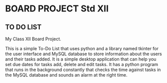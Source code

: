 # BOARD PROJECT Std XII

## TO DO LIST

My Class XII Board Project.

This is a simple To-Do List that uses python and a library named tkinter for the user interface and MySQL database to store information about the users and their tasks added.
It is a simple desktop application that can help you set due dates for tasks add, delete and edit tasks.
It has a python program that runs in the background constantly that checks the time against tasks in the MySQL database and sounds an alarm at the right time.
